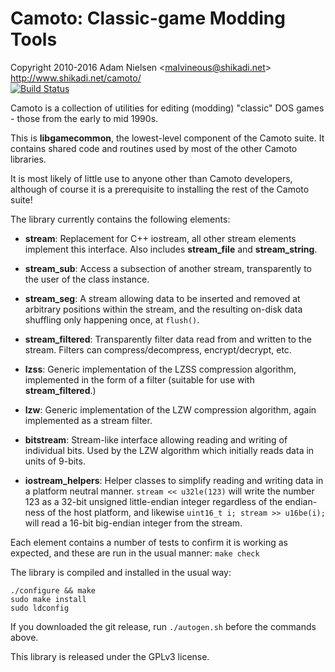 Camoto: Classic-game Modding Tools
==================================
Copyright 2010-2016 Adam Nielsen <<malvineous@shikadi.net>>  
<http://www.shikadi.net/camoto/>  
[![Build Status](https://travis-ci.org/Malvineous/libgamecommon.svg?branch=master)](https://travis-ci.org/Malvineous/libgamecommon)

Camoto is a collection of utilities for editing (modding) "classic" DOS
games - those from the early to mid 1990s.

This is **libgamecommon**, the lowest-level component of the Camoto suite.  It
contains shared code and routines used by most of the other Camoto libraries.

It is most likely of little use to anyone other than Camoto developers,
although of course it is a prerequisite to installing the rest of the Camoto
suite!

The library currently contains the following elements:

  - **stream**: Replacement for C++ iostream, all other stream elements
    implement this interface.  Also includes **stream\_file** and
    **stream\_string**.

  - **stream\_sub**: Access a subsection of another stream, transparently to
    the user of the class instance.

  - **stream\_seg**: A stream allowing data to be inserted and removed at
    arbitrary positions within the stream, and the resulting on-disk data
    shuffling only happening once, at `flush()`.

  - **stream\_filtered**: Transparently filter data read from and written to
    the stream.  Filters can compress/decompress, encrypt/decrypt, etc.

  - **lzss**: Generic implementation of the LZSS compression algorithm,
    implemented in the form of a filter (suitable for use with
    **stream_filtered**.)

  - **lzw**: Generic implementation of the LZW compression algorithm, again
    implemented as a stream filter.

  - **bitstream**: Stream-like interface allowing reading and writing of
    individual bits.  Used by the LZW algorithm which initially reads data in
    units of 9-bits.

  - **iostream\_helpers**: Helper classes to simplify reading and writing data
    in a platform neutral manner.  `stream << u32le(123)` will write the number
    123 as a 32-bit unsigned little-endian integer regardless of the
    endian-ness of the host platform, and likewise
    `uint16_t i; stream >> u16be(i);` will read a 16-bit big-endian integer
    from the stream.

Each element contains a number of tests to confirm it is working as expected,
and these are run in the usual manner: `make check`

The library is compiled and installed in the usual way:

    ./configure && make
    sudo make install
    sudo ldconfig

If you downloaded the git release, run `./autogen.sh` before the commands
above.

This library is released under the GPLv3 license.
